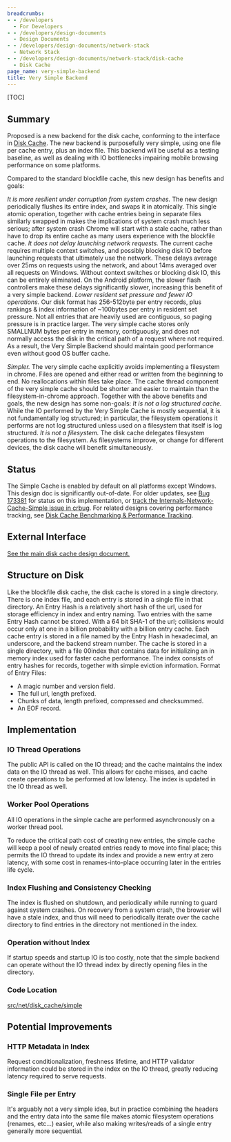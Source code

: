 ```yaml
---
breadcrumbs:
- - /developers
  - For Developers
- - /developers/design-documents
  - Design Documents
- - /developers/design-documents/network-stack
  - Network Stack
- - /developers/design-documents/network-stack/disk-cache
  - Disk Cache
page_name: very-simple-backend
title: Very Simple Backend
---
```


[TOC]

## Summary

Proposed is a new backend for the disk cache, conforming to the interface in
[Disk Cache](/developers/design-documents/network-stack/disk-cache). The new
backend is purposefully very simple, using one file per cache entry, plus an
index file. This backend will be useful as a testing baseline, as well as
dealing with IO bottlenecks impairing mobile browsing performance on some
platforms.

Compared to the standard blockfile cache, this new design has benefits and
goals:

*It is more resilient under corruption from system crashes.* The new design
periodically flushes its entire index, and swaps it in atomically. This single
atomic operation, together with cache entries being in separate files similarly
swapped in makes the implications of system crash much less serious; after
system crash Chrome will start with a stale cache, rather than have to drop its
entire cache as many users experience with the blockfile cache.
*It does not delay launching network requests.* The current cache requires
multiple context switches, and possibly blocking disk IO before launching
requests that ultimately use the network. These delays average over 25ms on
requests using the network, and about 14ms averaged over all requests on
Windows. Without context switches or blocking disk IO, this can be entirely
eliminated. On the Android platform, the slower flash controllers make these
delays significantly slower, increasing this benefit of a very simple backend.
*Lower resident set pressure and fewer IO operations.* Our disk format has
256-512byte per entry records, plus rankings & index information of ~100bytes
per entry in resident set pressure. Not all entries that are heavily used are
contiguous, so paging pressure is in practice larger. The very simple cache
stores only SMALLNUM bytes per entry in memory, contiguously, and does not
normally access the disk in the critical path of a request where not required.
As a result, the Very Simple Backend should maintain good performance even
without good OS buffer cache.

*Simpler.* The very simple cache explicitly avoids implementing a filesystem in
chrome. Files are opened and either read or written from the beginning to end.
No reallocations within files take place. The cache thread component of the very
simple cache should be shorter and easier to maintain than the
filesystem-in-chrome approach.
Together with the above benefits and goals, the new design has some non-goals:
*It is not a log structured cache.* While the IO performed by the Very Simple
Cache is mostly sequential, it is not fundamentally log structured; in
particular, the filesystem operations it performs are not log structured unless
used on a filesystem that itself is log structured.
*It is not a filesystem.* The disk cache delegates filesystem operations to the
filesystem. As filesystems improve, or change for different devices, the disk
cache will benefit simultaneously.

## Status

The Simple Cache is enabled by default on all platforms except Windows. This
design doc is significantly out-of-date.
For older updates, see [Bug 173381](https://code.google.com/p/chromium/issues/detail?id=173381)
for status on this implementation, or [track the Internals-Network-Cache-Simple
issue in
crbug](https://code.google.com/p/chromium/issues/list?q=label:Internals-Network-Cache-Simple).
For related designs covering performance tracking, see [Disk Cache Benchmarking
& Performance
Tracking](/developers/design-documents/network-stack/disk-cache/disk-cache-benchmarking).

## External Interface

[See the main disk cache design
document.](/developers/design-documents/network-stack/disk-cache#TOC-External-Interface)

## Structure on Disk

Like the blockfile disk cache, the disk cache is stored in a single directory.
There is one index file, and each entry is stored in a single file in that
directory.
An Entry Hash is a relatively short hash of the url, used for storage efficiency
in index and entry naming. Two entries with the same Entry Hash cannot be
stored. With a 64 bit SHA-1 of the url; collisions would occur
only at one in a billion probability with a billion entry cache. Each cache
entry is stored in a file named by the Entry Hash in hexadecimal, an underscore,
and the backend stream number.
The cache is stored in a single directory, with a file 00index that
contains data for initializing an in memory index used for faster cache
performance. The index consists of entry hashes for records, together with
simple eviction information.
Format of Entry Files:

*   A magic number and version field.
*   The full url, length prefixed.
*   Chunks of data, length prefixed, compressed and checksummed.
*   An EOF record.

## Implementation

### IO Thread Operations

The public API is called on the IO thread; and the cache maintains the index
data on the IO thread as well. This allows for cache misses, and cache create
operations to be performed at low latency. The index is updated in the IO thread
as well.

### Worker Pool Operations

All IO operations in the simple cache are performed asynchronously on a worker
thread pool.

To reduce the critical path cost of creating new entries, the simple cache will
keep a pool of newly created entries ready to move into final place; this
permits the IO thread to update its index and provide a new entry at zero
latency, with some cost in renames-into-place occurring later in the entries
life cycle.

### Index Flushing and Consistency Checking

The index is flushed on shutdown, and periodically while running to guard
against system crashes. On recovery from a system crash, the browser will have a
stale index, and thus will need to periodically iterate over the cache directory
to find entries in the directory not mentioned in the index.

### Operation without Index

If startup speeds and startup IO is too costly, note that the simple backend can
operate without the IO thread index by directly opening files in the directory.

### Code Location

[src/net/disk_cache/simple](https://chromium.googlesource.com/chromium/src/+/HEAD/net/disk_cache/simple/)

## Potential Improvements

### HTTP Metadata in Index

Request conditionalization, freshness lifetime, and HTTP validator information
could be stored in the index on the IO thread, greatly reducing latency required
to serve requests.

### Single File per Entry

It's arguably not a very simple idea, but in practice combining the headers and
the entry data into the same file makes atomic filesystem operations (renames,
etc...) easier, while also making writes/reads of a single entry generally more
sequential.
